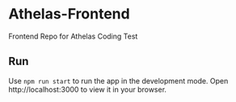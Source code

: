 # Athelas-Frontend
Frontend Repo for Athelas Coding Test

## Run
Use `npm run start` to run the app in the development mode. Open http://localhost:3000 to view it in your browser.